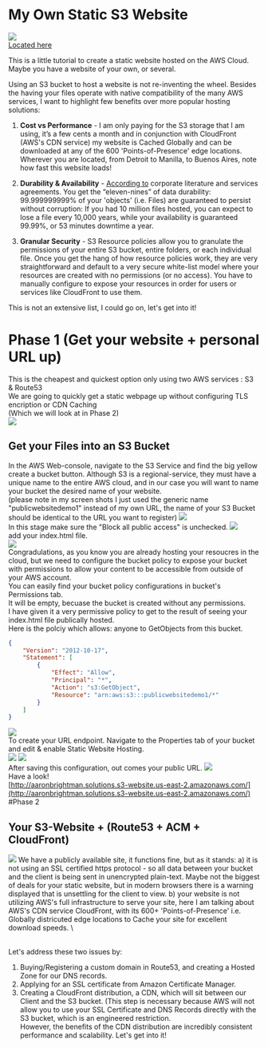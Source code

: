 # My Own Static S3 Website
![](ReadMe_Files/gittile.jpg)
\
[Located here](https://www.aaronbrightman.com)


This is a little tutorial to create a static website hosted on the AWS Cloud.  Maybe you have a website of your own, or several.



Using an S3 bucket to host a website is not re-inventing the wheel.  Besides the having your files operate with native compatibility of the many AWS services, I want to highlight few benefits over more popular hosting solutions:

1) **Cost vs Performance** - I am only paying for the S3 storage that I am using, it’s a few cents a month and in conjunction with CloudFront (AWS's CDN service) my website is Cached Globally and can be downloaded at any of the 600 'Points-of-Presence' edge locations.  Wherever you are located, from Detroit to Manilla, to Buenos Aires, note how fast this website loads!

2) **Durability & Availability** - [According to](https://docs.aws.amazon.com/AmazonS3/latest/userguide/DataDurability.html) corporate literature and services agreements.  You get the “eleven-nines” of data durability: 99.999999999% of your 'objects' (i.e. Files) are guaranteed to persist without corruption: If you had 10 million files hosted, you can expect to lose a file every 10,000 years, while your availability is guaranteed 99.99%, or 53 minutes downtime a year.

4) **Granular Security** - S3 Resource policies allow you to granulate the permissions of your entire S3 bucket, entire folders, or each individual file.  Once you get the hang of how resource policies work, they are very straightforward and default to a very secure white-list model where your resources are created with no permissions (or no access).  You have to manually configure to expose your resources in order for users or services like CloudFront to use them.

This is not an extensive list, I could go on, let's get into it!

# Phase 1 (Get your website + personal URL up)
This is the cheapest and quickest option only using two AWS services : S3 & Route53 \
We are going to quickly get a static webpage up without configuring TLS encription or CDN Caching  
(Which we will look at in Phase 2) \
![](ReadMe_Files/phase1diagram.jpg)




## Get your Files into an S3 Bucket
In the AWS Web-console, navigate to the S3 Service and find the big yellow create a bucket button.  Although S3 is a regional-service, they must have a unique name to the entire AWS cloud, and in our case you will want to name your bucket the desired name of your website. \
(please note in my screen shots I just used the generic name "publicwebsitedemo1" instead of my own URL, the name of your S3 Bucket should be identical to the URL you want to register) 
![](ReadMe_Files/s3a.jpg)
\
In this stage make sure the "Block all public access" is unchecked.
![](ReadMe_Files/s3b.jpg)
\
add your index.html file.
\
![](ReadMe_Files/s3c.jpg)
\
Congradulations, as you know you are already hosting your resoucres in the cloud, but we need to configure the bucket policy to expose your bucket with permissions to allow your content to be accessible from outside of your AWS account. \
You can easily find your bucket policy configurations in bucket's Permissions tab. \
It will be empty, becuase the bucket is created without any permissions. \
I have given it a very permissive policy to get to the result of seeing your index.html file publically hosted. \
Here is the polciy which allows: anyone to GetObjects from this bucket.
```json
{
    "Version": "2012-10-17",
    "Statement": [
        {
            "Effect": "Allow",
            "Principal": "*",
            "Action": "s3:GetObject",
            "Resource": "arn:aws:s3:::publicwebsitedemo1/*"
        }
    ]
}
```

![](ReadMe_Files/s3e.jpg)
\
To create your URL endpoint.  Navigate to the Properties tab of your bucket and edit & enable Static Website Hosting.
\
![](ReadMe_Files/s3f.jpg)
![](ReadMe_Files/s3g.jpg)
\
After saving this configuration, out comes your public URL.
![](ReadMe_Files/s3h.jpg)
\
Have a look!
\
[http://aaronbrightman.solutions.s3-website.us-east-2.amazonaws.com/](http://aaronbrightman.solutions.s3-website.us-east-2.amazonaws.com/)
\
#Phase 2
## Your S3-Website + (Route53 + ACM + CloudFront)
![](ReadMe_Files/notsecure.jpg)
We have a publicly available site, it functions fine, but as it stands:
a) it is not using an SSL certified https protocol - so all data between your bucket and the client is being sent in unencrypted plain-text.  Maybe not the biggest of deals for your static website, but in modern browsers there is a warning displayed that is unsettling  for the client to view.
b) your website is not utilizing AWS's full infrastructure to serve your site, here I am talking about AWS's CDN service CloudFront, with its 600+ 'Points-of-Presence' i.e. Globally districuted edge locations to Cache your site for excellent download speeds. \


\
Let's address these two issues by:
1) Buying/Registering a custom domain in Route53, and creating a Hosted Zone for our DNS records.
2) Applying for an SSL certificate from Amazon Certificate Manager.
3) Creating a CloudFront distribution, a CDN, which will sit between our Client and the S3 bucket. (This step is necessary because AWS will not allow you to use your SSL Certificate and DNS Records directly with the S3 bucket, which is an engineered restriction. \
However, the benefits of the CDN distribution are incredibly consistent performance and scalability.
Let's get into it!

